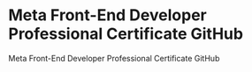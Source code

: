 # Meta Front-End Developer Professional Certificate GitHub
 Meta Front-End Developer Professional Certificate GitHub

